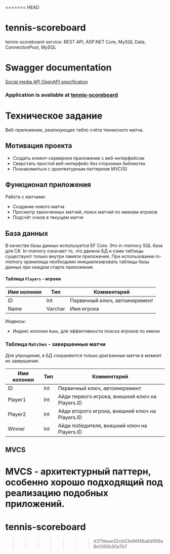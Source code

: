 <<<<<<< HEAD
# tennis-scoreboard
tennis-scoreboard-service: REST API, ASP.NET Core, MySQL.Data, ConnectionPool, MySQL

# Swagger documentation
<a href=""> Social media API OpenAPI specification <a/>

### Application is available at <a href=""> tennis-scoreboard <a/>

# Техническое задание
Веб-приложение, реализующее табло счёта теннисного матча.

## Мотивация проекта

- Создать клиент-серверное приложение с веб-интерфейсом
- Сверстать простой веб-интерфейс без сторонних библиотек
- Познакомиться с архитектурным паттерном MVC(S)

## Функционал приложения

Работа с матчами:

- Создание нового матча
- Просмотр законченных матчей, поиск матчей по именам игроков
- Подсчёт очков в текущем матче

## База данных

В качестве базы данных используется EF Core. Это in-memory SQL база для C#. In-memory означает то, что движок БД
и сами таблицы существуют только внутри памяти приложения. При использовании in-memory хранилища необходимо
инициализировать таблицы базы данных при каждом старте приложения.

#### Таблица `Players` - игроки

| Имя колонки | Тип     | Комментарий                   |
|-------------|---------|-------------------------------|
| ID          | Int     | Первичный ключ, автоинкремент |
| Name        | Varchar | Имя игрока                    |

Индексы:

- Индекс колонки `Name`, для эффективности поиска игроков по имени

### Таблица `Matches` - завершенные матчи

Для упрощения, в БД сохраняются только доигранные матчи в момент их завершения.

| Имя колонки | Тип | Комментарий                                     |
|-------------|-----|-------------------------------------------------|
| ID          | Int | Первичный ключ, автоинкремент                   |
| Player1     | Int | Айди первого игрока, внешний ключ на Players.ID |
| Player2     | Int | Айди второго игрока, внешний ключ на Players.ID |
| Winner      | Int | Айди победителя, внешний ключ на Players.ID     |

## MVCS

MVCS - архитектурный паттерн, особенно хорошо подходящий под реализацию подобных приложений. 
=======
# tennis-scoreboard
>>>>>>> d37fdeae32cb03e66f46a8d569a8e1260b30a7b7
